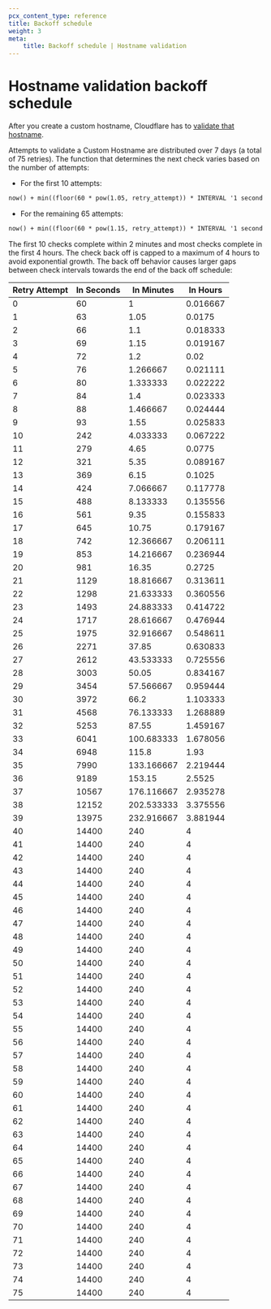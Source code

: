 ```yaml
---
pcx_content_type: reference
title: Backoff schedule
weight: 3
meta:
    title: Backoff schedule | Hostname validation
---
```


# Hostname validation backoff schedule

After you create a custom hostname, Cloudflare has to [validate that hostname](/cloudflare-for-platforms/cloudflare-for-saas/domain-support/hostname-validation/).

Attempts to validate a Custom Hostname are distributed over 7 days (a total of 75 retries). The function that determines the next check varies based on the number of attempts:

- For the first 10 attempts:

```txt
now() + min((floor(60 * pow(1.05, retry_attempt)) * INTERVAL '1 second'), INTERVAL '4 hours')
```

- For the remaining 65 attempts:

```txt
now() + min((floor(60 * pow(1.15, retry_attempt)) * INTERVAL '1 second'), INTERVAL '4 hours')
```

The first 10 checks complete within 2 minutes and most checks complete in the first 4 hours. The check back off is capped to a maximum of 4 hours to avoid exponential growth. The back off behavior causes larger gaps between check intervals towards the end of the back off schedule:

| Retry Attempt | In Seconds | In Minutes | In Hours |
| ------------- | ---------- | ---------- | -------- |
| 0             | 60         | 1          | 0.016667 |
| 1             | 63         | 1.05       | 0.0175   |
| 2             | 66         | 1.1        | 0.018333 |
| 3             | 69         | 1.15       | 0.019167 |
| 4             | 72         | 1.2        | 0.02     |
| 5             | 76         | 1.266667   | 0.021111 |
| 6             | 80         | 1.333333   | 0.022222 |
| 7             | 84         | 1.4        | 0.023333 |
| 8             | 88         | 1.466667   | 0.024444 |
| 9             | 93         | 1.55       | 0.025833 |
| 10            | 242        | 4.033333   | 0.067222 |
| 11            | 279        | 4.65       | 0.0775   |
| 12            | 321        | 5.35       | 0.089167 |
| 13            | 369        | 6.15       | 0.1025   |
| 14            | 424        | 7.066667   | 0.117778 |
| 15            | 488        | 8.133333   | 0.135556 |
| 16            | 561        | 9.35       | 0.155833 |
| 17            | 645        | 10.75      | 0.179167 |
| 18            | 742        | 12.366667  | 0.206111 |
| 19            | 853        | 14.216667  | 0.236944 |
| 20            | 981        | 16.35      | 0.2725   |
| 21            | 1129       | 18.816667  | 0.313611 |
| 22            | 1298       | 21.633333  | 0.360556 |
| 23            | 1493       | 24.883333  | 0.414722 |
| 24            | 1717       | 28.616667  | 0.476944 |
| 25            | 1975       | 32.916667  | 0.548611 |
| 26            | 2271       | 37.85      | 0.630833 |
| 27            | 2612       | 43.533333  | 0.725556 |
| 28            | 3003       | 50.05      | 0.834167 |
| 29            | 3454       | 57.566667  | 0.959444 |
| 30            | 3972       | 66.2       | 1.103333 |
| 31            | 4568       | 76.133333  | 1.268889 |
| 32            | 5253       | 87.55      | 1.459167 |
| 33            | 6041       | 100.683333 | 1.678056 |
| 34            | 6948       | 115.8      | 1.93     |
| 35            | 7990       | 133.166667 | 2.219444 |
| 36            | 9189       | 153.15     | 2.5525   |
| 37            | 10567      | 176.116667 | 2.935278 |
| 38            | 12152      | 202.533333 | 3.375556 |
| 39            | 13975      | 232.916667 | 3.881944 |
| 40            | 14400      | 240        | 4        |
| 41            | 14400      | 240        | 4        |
| 42            | 14400      | 240        | 4        |
| 43            | 14400      | 240        | 4        |
| 44            | 14400      | 240        | 4        |
| 45            | 14400      | 240        | 4        |
| 46            | 14400      | 240        | 4        |
| 47            | 14400      | 240        | 4        |
| 48            | 14400      | 240        | 4        |
| 49            | 14400      | 240        | 4        |
| 50            | 14400      | 240        | 4        |
| 51            | 14400      | 240        | 4        |
| 52            | 14400      | 240        | 4        |
| 53            | 14400      | 240        | 4        |
| 54            | 14400      | 240        | 4        |
| 55            | 14400      | 240        | 4        |
| 56            | 14400      | 240        | 4        |
| 57            | 14400      | 240        | 4        |
| 58            | 14400      | 240        | 4        |
| 59            | 14400      | 240        | 4        |
| 60            | 14400      | 240        | 4        |
| 61            | 14400      | 240        | 4        |
| 62            | 14400      | 240        | 4        |
| 63            | 14400      | 240        | 4        |
| 64            | 14400      | 240        | 4        |
| 65            | 14400      | 240        | 4        |
| 66            | 14400      | 240        | 4        |
| 67            | 14400      | 240        | 4        |
| 68            | 14400      | 240        | 4        |
| 69            | 14400      | 240        | 4        |
| 70            | 14400      | 240        | 4        |
| 71            | 14400      | 240        | 4        |
| 72            | 14400      | 240        | 4        |
| 73            | 14400      | 240        | 4        |
| 74            | 14400      | 240        | 4        |
| 75            | 14400      | 240        | 4        |
